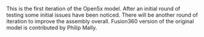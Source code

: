 This is the first iteration of the Open5x model.
After an initial round of testing some initial issues have been noticed.
There will be another round of iteration to improve the assembly overall.
Fusion360 version of the original model is contributed by Philip Mally.
